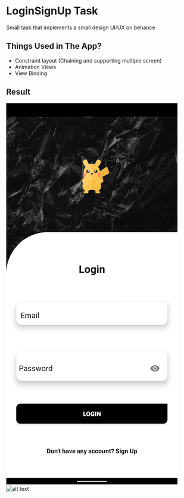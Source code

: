 # LoginSignUp Task
Small task that implements a small design UI/UX on behance

## Things Used in The App?
- Constraint layout (Chaining and supporting multiple screen)
- Animation Views
- View Binding

## Result
![alt text](https://github.com/ziadabdelnaby10/Android-Tasks/blob/main/LoginSignUpTask/1)
![alt text](https://github.com/ziadabdelnaby10/Android-Tasks/tree/main/LoginSignUpTask/2)
